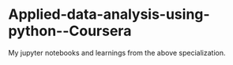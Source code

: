 # Applied-data-analysis-using-python--Coursera

My jupyter notebooks and learnings from the above specialization.
